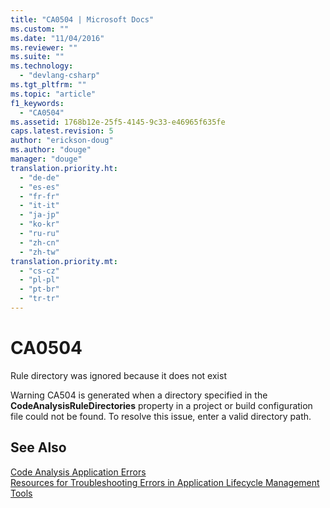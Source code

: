 ```yaml
---
title: "CA0504 | Microsoft Docs"
ms.custom: ""
ms.date: "11/04/2016"
ms.reviewer: ""
ms.suite: ""
ms.technology: 
  - "devlang-csharp"
ms.tgt_pltfrm: ""
ms.topic: "article"
f1_keywords: 
  - "CA0504"
ms.assetid: 1768b12e-25f5-4145-9c33-e46965f635fe
caps.latest.revision: 5
author: "erickson-doug"
ms.author: "douge"
manager: "douge"
translation.priority.ht: 
  - "de-de"
  - "es-es"
  - "fr-fr"
  - "it-it"
  - "ja-jp"
  - "ko-kr"
  - "ru-ru"
  - "zh-cn"
  - "zh-tw"
translation.priority.mt: 
  - "cs-cz"
  - "pl-pl"
  - "pt-br"
  - "tr-tr"
---
```

# CA0504
Rule directory was ignored because it does not exist  
  
 Warning CA504 is generated when a directory specified in the **CodeAnalysisRuleDirectories** property in a project or build configuration file could not be found. To resolve this issue, enter a valid directory path.  
  
## See Also  
 [Code Analysis Application Errors](../code-quality/code-analysis-application-errors.md)   
 [Resources for Troubleshooting Errors in Application Lifecycle Management Tools](http://msdn.microsoft.com/Library/76ca8f76-1e2d-4b55-89e2-bd59e4abe74c)
